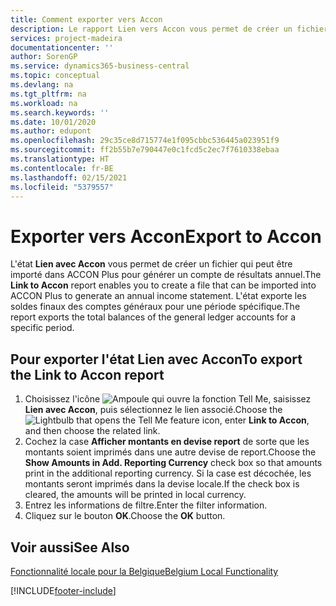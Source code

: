 ```yaml
---
title: Comment exporter vers Accon
description: Le rapport Lien vers Accon vous permet de créer un fichier qui peut être importé dans ACCON Plus pour générer un compte de résultat annuel.
services: project-madeira
documentationcenter: ''
author: SorenGP
ms.service: dynamics365-business-central
ms.topic: conceptual
ms.devlang: na
ms.tgt_pltfrm: na
ms.workload: na
ms.search.keywords: ''
ms.date: 10/01/2020
ms.author: edupont
ms.openlocfilehash: 29c35ce8d715774e1f095cbbc536445a023951f9
ms.sourcegitcommit: ff2b55b7e790447e0c1fcd5c2ec7f7610338ebaa
ms.translationtype: HT
ms.contentlocale: fr-BE
ms.lasthandoff: 02/15/2021
ms.locfileid: "5379557"
---
```

# <a name="export-to-accon"></a><span data-ttu-id="cfbe8-103">Exporter vers Accon</span><span class="sxs-lookup"><span data-stu-id="cfbe8-103">Export to Accon</span></span>
<span data-ttu-id="cfbe8-104">L'état **Lien avec Accon** vous permet de créer un fichier qui peut être importé dans ACCON Plus pour générer un compte de résultats annuel.</span><span class="sxs-lookup"><span data-stu-id="cfbe8-104">The **Link to Accon** report enables you to create a file that can be imported into ACCON Plus to generate an annual income statement.</span></span> <span data-ttu-id="cfbe8-105">L'état exporte les soldes finaux des comptes généraux pour une période spécifique.</span><span class="sxs-lookup"><span data-stu-id="cfbe8-105">The report exports the total balances of the general ledger accounts for a specific period.</span></span>  

## <a name="to-export-the-link-to-accon-report"></a><span data-ttu-id="cfbe8-106">Pour exporter l'état Lien avec Accon</span><span class="sxs-lookup"><span data-stu-id="cfbe8-106">To export the Link to Accon report</span></span>  
1.  <span data-ttu-id="cfbe8-107">Choisissez l'icône ![Ampoule qui ouvre la fonction Tell Me](../../media/ui-search/search_small.png "Dites-moi ce que vous voulez faire"), saisissez **Lien avec Accon**, puis sélectionnez le lien associé.</span><span class="sxs-lookup"><span data-stu-id="cfbe8-107">Choose the ![Lightbulb that opens the Tell Me feature](../../media/ui-search/search_small.png "Tell me what you want to do") icon, enter **Link to Accon**, and then choose the related link.</span></span>  
2.  <span data-ttu-id="cfbe8-108">Cochez la case **Afficher montants en devise report** de sorte que les montants soient imprimés dans une autre devise de report.</span><span class="sxs-lookup"><span data-stu-id="cfbe8-108">Choose the **Show Amounts in Add. Reporting Currency** check box so that amounts print in the additional reporting currency.</span></span> <span data-ttu-id="cfbe8-109">Si la case est décochée, les montants seront imprimés dans la devise locale.</span><span class="sxs-lookup"><span data-stu-id="cfbe8-109">If the check box is cleared, the amounts will be printed in local currency.</span></span>  
3.  <span data-ttu-id="cfbe8-110">Entrez les informations de filtre.</span><span class="sxs-lookup"><span data-stu-id="cfbe8-110">Enter the filter information.</span></span>  
4.  <span data-ttu-id="cfbe8-111">Cliquez sur le bouton **OK**.</span><span class="sxs-lookup"><span data-stu-id="cfbe8-111">Choose the **OK** button.</span></span>  

## <a name="see-also"></a><span data-ttu-id="cfbe8-112">Voir aussi</span><span class="sxs-lookup"><span data-stu-id="cfbe8-112">See Also</span></span>  
 [<span data-ttu-id="cfbe8-113">Fonctionnalité locale pour la Belgique</span><span class="sxs-lookup"><span data-stu-id="cfbe8-113">Belgium Local Functionality</span></span>](belgium-local-functionality.md)


[!INCLUDE[footer-include](../../includes/footer-banner.md)]
